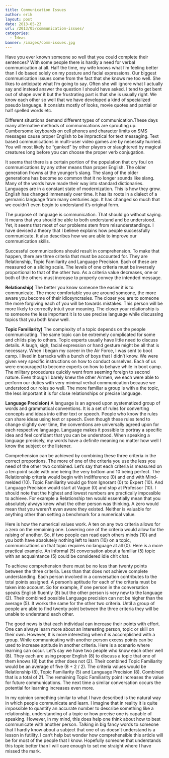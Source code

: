 ```yaml
---
title: Communication Issues
author: erik
layout: post
date: 2013-05-23
url: /2013/05/communication-issues/
categories:
  - Ideas
banner: /images/comm-issues.jpg
---
```


Have you ever known someone so well that you could complete their sentences? With some people there is hardly a need for verbal communication at all. Half the time, my wife knows what I’m feeling better than I do based solely on my posture and facial expressions. Our biggest communication issues come from the fact that she knows me too well. She likes to anticipate what I’m going to say. Often she will ignore what I actually say and instead answer the question I should have asked. I tend to get bent out of shape over it but the frustrating part is that she is usually right. We know each other so well that we have developed a kind of specialized pseudo language. It consists mostly of looks, movie quotes and partial or half spelled words etc.

Different situations demand different types of communication.These days many alternative methods of communications are sprouting up. Cumbersome keyboards on cell phones and character limits on SMS messages cause proper English to be impractical for text messaging. Text based communications in multi-user video games are by necessity hurried. You will most likely be “ganked” by other players or slaughtered by magical creatures long before you can choose the proper verb conjugation.

It seems that there is a certain portion of the population that cry foul on communications by any other means than proper English. The older generation frowns at the younger’s slang. The slang of the older generations has become so common that it no longer sounds like slang. Many of the words have made their way into standard dictionaries. Languages are in a constant state of modernization. This is how they grow. English has changed immensely over time. It has its roots in a dialect of a germanic language from many centuries ago. It has changed so much that we couldn’t even begin to understand it’s original form.

The purpose of language is communication. That should go without saying. It means that you should be able to both understand and be understood. Yet, it seems that most of our problems stem from misunderstandings. I have devised a theory that I believe explains how people successfully communicate. It also describes how we are able to improve our communication skills.

Successful communications should result in comprehension. To make that happen, there are three criteria that must be accounted for. They are Relationship, Topic Familiarity and Language Precision. Each of these are measured on a sliding scale. The levels of one criteria must be inversely proportional to that of the other two. As a criteria value decreases, one or both of the others must increase to properly convey the intended message.

**Relationship)** The better you know someone the easier it is to communicate. The more comfortable you are around someone, the more aware you become of their idiosyncrasies. The closer you are to someone the more forgiving each of you will be towards mistakes. This person will be more likely to correctly intuit your meaning. The closer your relationship is to someone the less important it is to use precise language while discussing topics that you both know well.

**Topic Familiarity)** The complexity of a topic depends on the people communicating. The same topic can be extremely complicated for some and childs play to others. Topic experts usually have little need to discuss details. A laugh, sigh, facial expression or hand gesture might be all that is necessary. When I began my career in the Air Force, I was sent to boot camp. I lived in barracks with a bunch of boys that I didn’t know. We were given very specific instructions on how to conduct ourselves. Each of us were encouraged to become experts on how to behave while in boot camp. The military procedures quickly went from seeming foreign to second nature. Even though I barely knew the other Airmen, we each were able to perform our duties with very minimal verbal communication because we understood our roles so well. The more familiar a group is with a the topic, the less important it is for close relationships or precise language.

**Language Precision)** A language is an agreed upon systematized group of words and grammatical conventions. It is a set of rules for converting concepts and ideas into either text or speech. People who know the rules can share ideas using text or speech. Even though these rules tend to change slightly over time, the conventions are universally agreed upon for each respective language. Language makes it possible to portray a specific idea and feel confidant that you can be understood. When speaking a language precisely, my words have a definite meaning no matter how well I know the subject or the listener.

Comprehension can be achieved by combining these three criteria in the correct proportions. The more of one of the criteria you use the less you need of the other two combined. Let’s say that each criteria is measured on a ten point scale with one being the very bottom and 10 being perfect. The Relationship criteria would begin with Indifference (0) and end with Mind-melded (10). Topic Familiarity would go from Ignorant (0) to Expert (10). And Language Precision would start at Vague (0) and stop at Professor (10). I should note that the highest and lowest numbers are practically impossible to achieve. For example a Relationship ten would essentially mean that you absolutely always knew what the other person was thinking. A zero would mean that you weren’t even aware they existed. Neither is valuable for anything other than setting a benchmark for a numerical value.

Here is how the numerical values work. A ten on any two criteria allows for a zero on the remaining one. Lowering one of the criteria would allow for the raising of another. So, if two people can read each others minds (10) and you both have absolutely nothing left to learn (10) on a topic, communications on that topic requires no language at all (0). Here is a more practical example. An informal (5) conversation about a familiar (5) topic with an acquaintance (5) could be considered idle chit chat.

To achieve comprehension there must be no less than twenty points between the three criteria. Less than that does not achieve complete understanding. Each person involved in a conversation contributes to the total points assigned. A person&#8217;s aptitude for each of the criteria must be taken into account. So for example, if one person in the conversation speaks English fluently (8) but the other person is very new to the language (2). Their combined possible Language precision can not be higher than the average (5). It works the same for the other two criteria. Until a group of people are able to find twenty point between the three criteria they will be unable to understand each other.

The good news is that each individual can increase their points with effort. One can always learn more about an interesting person, topic or skill on their own. However, It is more interesting when it is accomplished with a group. While communicating with another person excess points can be used to increase aptitude in another criteria. Here is a scenario where learning can occur. Let’s say we have two people who know each other well (8). They each are using proper English (8) to discuss a topic that one of them knows (8) but the other does not (2). Their combined Topic Familiarity would be an average of five (8 + 2 / 2). The criteria values would be Relationship (8), Topic Familiarity (5) and Language Precision (8). Combined that is a total of 21. The remaining Topic Familiarity point increases the value for future communications. The next time a similar conversation occurs the potential for learning increases even more.

In my opinion something similar to what I have described is the natural way in which people communicate and learn. I imagine that in reality it is quite impossible to quantify an accurate number to describe something like a relationship, understanding of a topic or how precise one is capable of speaking. However, in my mind, this does help one think about how to best communicate with another person. Talking in big fancy words to someone that I hardly know about a subject that one of us doesn’t understand is a lesson in futility. I can’t help but wonder how comprehensible this article will be for most of the people that I know. Hopefully someone that understands this topic better than I will care enough to set me straight where I have missed the mark.